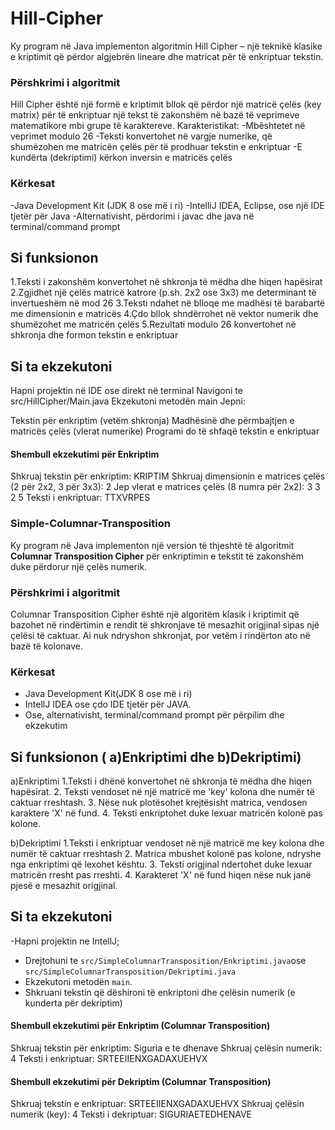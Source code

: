 # Hill-Cipher
Ky program në Java implementon algoritmin Hill Cipher – një teknikë klasike e kriptimit që përdor algjebrën lineare dhe matricat për të enkriptuar tekstin.
### Përshkrimi i algoritmit
Hill Cipher është një formë e kriptimit bllok që përdor një matricë çelës (key matrix) për të enkriptuar një tekst të zakonshëm në bazë të veprimeve matematikore mbi grupe të karaktereve.
Karakteristikat:
-Mbështetet në veprimet modulo 26
-Teksti konvertohet në vargje numerike, që shumëzohen me matricën çelës për të prodhuar tekstin e enkriptuar
-E kundërta (dekriptimi) kërkon inversin e matricës çelës

### Kërkesat
-Java Development Kit (JDK 8 ose më i ri)
-IntelliJ IDEA, Eclipse, ose një IDE tjetër për Java
-Alternativisht, përdorimi i javac dhe java në terminal/command prompt

## Si funksionon
1.Teksti i zakonshëm konvertohet në shkronja të mëdha dhe hiqen hapësirat
2.Zgjidhet një çelës matricë katrore (p.sh. 2x2 ose 3x3) me determinant të invertueshëm në mod 26
3.Teksti ndahet në blloqe me madhësi të barabartë me dimensionin e matricës
4.Çdo bllok shndërrohet në vektor numerik dhe shumëzohet me matricën çelës
5.Rezultati modulo 26 konvertohet në shkronja dhe formon tekstin e enkriptuar

## Si ta ekzekutoni
Hapni projektin në IDE ose direkt në terminal
Navigoni te src/HillCipher/Main.java
Ekzekutoni metodën main
Jepni:

Tekstin për enkriptim (vetëm shkronja)
Madhësinë dhe përmbajtjen e matricës çelës (vlerat numerike)
Programi do të shfaqë tekstin e enkriptuar

#### Shembull ekzekutimi për Enkriptim 
Shkruaj tekstin për enkriptim: KRIPTIM
Shkruaj dimensionin e matrices çelës (2 për 2x2, 3 për 3x3): 2
Jep vlerat e matrices çelës (8 numra për 2x2): 3 3 2 5
Teksti i enkriptuar: TTXVRPES


### Simple-Columnar-Transposition

Ky program në Java implementon një version të thjeshtë të algoritmit **Columnar Transposition Cipher** për enkriptimin e tekstit të zakonshëm duke përdorur një çelës numerik.
### Përshkrimi i algoritmit
Columnar Transposition Cipher është një algoritëm klasik i kriptimit që bazohet
në rindërtimin e rendit të shkronjave të mesazhit origjinal sipas një çelësi të
caktuar. Ai nuk ndryshon shkronjat, por vetëm i rindërton ato në bazë të kolonave.

### Kërkesat
- Java Development Kit(JDK 8 ose më i ri)
- IntellJ IDEA ose çdo IDE tjetër për JAVA.
- Ose, alternativisht, terminal/command prompt për përpilim dhe ekzekutim

## Si funksionon ( a)Enkriptimi dhe b)Dekriptimi)
a)Enkriptimi
1.Teksti i dhënë konvertohet në shkronja të mëdha dhe hiqen hapësirat.
2. Teksti vendoset në një matricë me 'key' kolona dhe numër të caktuar rreshtash.
3. Nëse nuk plotësohet krejtësisht matrica, vendosen karaktere 'X' në fund.
4. Teksti enkriptohet duke lexuar matricën kolonë pas kolone. 

b)Dekriptimi
1.Teksti i enkriptuar vendoset në një matricë me key kolona dhe numër të caktuar rreshtash
2. Matrica mbushet kolonë pas kolone, ndryshe nga enkriptimi që lexohet kështu.
3. Teksti origjinal ndertohet duke lexuar matricën rresht pas rreshti.
4. Karakteret 'X' në fund hiqen nëse nuk janë pjesë e mesazhit origjinal.

## Si ta ekzekutoni
-Hapni projektin ne IntellJ;
- Drejtohuni te `src/SimpleColumnarTransposition/Enkriptimi.java`ose `src/SimpleColumnarTransposition/Dekriptimi.java`
- Ekzekutoni metodën `main`.
- Shkruani tekstin që dëshironi të enkriptoni dhe çelësin numerik (e kunderta për dekriptim)


#### Shembull ekzekutimi për Enkriptim (Columnar Transposition)
Shkruaj tekstin për enkriptim: Siguria e te dhenave
Shkruaj çelësin numerik: 4
Teksti i enkriptuar: SRTEEIIENXGADAXUEHVX

#### Shembull ekzekutimi për Dekriptim (Columnar Transposition)
Shkruaj tekstin e enkriptuar: SRTEEIIENXGADAXUEHVX
Shkruaj çelësin numerik (key): 4
Teksti i dekriptuar: SIGURIAETEDHENAVE



